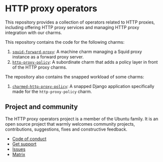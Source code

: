 # HTTP proxy operators

This repository provides a collection of operators related to HTTP proxies,
including offering HTTP proxy services and managing HTTP proxy integration with
our charms.

This repository contains the code for the following charms:

1. [`squid-forward-proxy`](./squid-forward-proxy-operator): A machine charm
   managing a Squid proxy instance as a forward proxy server.
2. [`http-proxy-policy`](./http-proxy-policy-operator): A subordinate charm that
   adds a policy layer in front of the HTTP proxy charms.

The repository also contains the snapped workload of some charms:

1. [`charmed-http-proxy-policy`](./http-proxy-policy): A snapped Django
   application specifically made for the `http-proxy-policy` charm.

## Project and community

The HTTP proxy operators project is a member of the Ubuntu family. It is an
open source project that warmly welcomes community projects, contributions,
suggestions, fixes and constructive feedback.

* [Code of conduct](https://ubuntu.com/community/code-of-conduct)
* [Get support](https://discourse.charmhub.io/)
* [Issues](https://github.com/canonical/http-proxy-operators/issues)
* [Matrix](https://matrix.to/#/#charmhub-charmdev:ubuntu.com)
